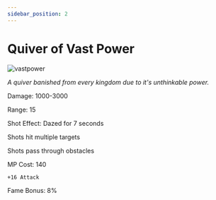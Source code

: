 ```yaml
---
sidebar_position: 2
---
```


# Quiver of Vast Power

![vastpower](https://vwiki.valorserver.com/api/item/picture/quiver%20of%20vast%20power)

<i>A quiver banished from every kingdom due to it's unthinkable power.</i>

Damage: 1000-3000

Range: 15

Shot Effect: Dazed for 7 seconds

Shots hit multiple targets

Shots pass through obstacles

MP Cost: 140

    +16 Attack

Fame Bonus: 8%
